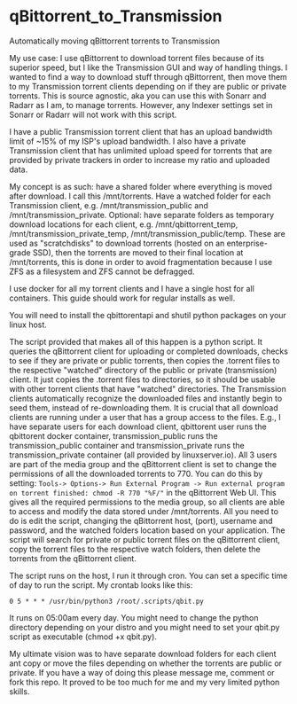 # qBittorrent_to_Transmission
Automatically moving qBittorrent torrents to Transmission


 My use case: I use qBittorrent to download torrent files because of its superior speed, but I like the Transmission GUI and way of handling things. I wanted to find a way to download stuff through qBittorrent, then move them to my Transmission torrent clients depending on if they are public or private torrents. This is source agnostic, aka you can use this with Sonarr and Radarr as I am, to manage torrents. However, any Indexer settings set in Sonarr or Radarr will not work with this script.
 
 I have a public Transmission torrent client that has an upload bandwidth limit of ~15% of my ISP's upload bandwidth. I also have a private Transmission client that has unlimited upload speed for torrents that are provided by private trackers in order to increase my ratio and uploaded data.
 
 
 My concept is as such: have a shared folder where everything is moved after download. I call this /mnt/torrents.  Have a watched folder for each Transmission client, e.g. /mnt/transmission_public and /mnt/transmission_private. Optional: have separate folders as temporary download locations for each client, e.g. /mnt/qbittorrent_temp, /mnt/transmission_private_temp, /mnt/transmission_public/temp. These are used as "scratchdisks" to download torrents (hosted on an enterprise-grade SSD), then the torrents are moved to their final location at /mnt/torrents, this is done in order to avoid fragmentation because I use ZFS as a filesystem and ZFS cannot be defragged.
 
 I use docker for all my torrent clients and I have a single host for all containers. This guide should work for regular installs as well.
 
 You will need to install the qbittorentapi and shutil python packages on your linux host.
 
 The script provided that makes all of this happen is a python script. It queries the qBittorrent client for uploading or completed downloads, checks to see if they are private or public torrents, then copies the .torrent files to the respective "watched" directory of the public or private (transmission) client. It just copies the .torrent files to directories, so it should be usable with other torrent clients that have "watched" directories. The Transmission clients automatically recognize the downloaded files and instantly begin to seed them, instead of re-downloading them. It is crucial that all download clients are running under a user that has a group access to the files. E.g., I have separate users for each download client, qbittorent user runs the qbittorent docker container, transmission_public runs the transmission_public container and transmission_private runs the transmission_private container (all provided by linuxserver.io). All 3 users are part of the media group and the qBittorrent client is set to change the permissions of all the downloaded torrents to 770. You can do this by setting: ``` Tools-> Options-> Run External Program -> Run external program on torrent finished: chmod -R 770 "%F/" ``` in the qBittorrent Web UI. This gives all the required permissions to the media group, so all clients are able to access and modify the data stored under /mnt/torrents. All you need to do is edit the script, changing the qBittorrent host, (port), username and password, and the watched folders location based on your application. The script will search for private or public torrent files on the qBittorrent client, copy the torrent files to the respective watch folders, then delete the torrents from the qBittorrent client.
 
  The script runs on the host, I run it through cron. You can set a specific time of day to run the script. My crontab looks like this:
  ```
  0 5 * * * /usr/bin/python3 /root/.scripts/qbit.py
  ```
  
  It runs on 05:00am every day. You might need to change the python directory depending on your distro and you might need to set your qbit.py script as executable (chmod +x qbit.py).


My ultimate vision was to have separate download folders for each client ant copy or move the files depending on whether the torrents are public or private. If you have a way of doing this please message me, comment or fork this repo. It proved to be too much for me and my very limited python skills.
